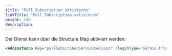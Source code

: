 ```yaml
---
title: "Pull Subscription aktivieren"
linkTitle: "Pull Subscription aktivieren"
weight: 100
description:
---
```

Der Dienst kann über die Structure Map aktiviert werden:

```xml
<AddInstance Key="pullSubscriberServiceSession" PluginType="Garaio.Products.Rooms.Core.WindowsServices.BaseServiceSession,Garaio.Products.Rooms.Core" PluggedType="Garaio.Products.Rooms.Core.WindowsServices.PullSubscriberService.PullSubscriberServiceSession,Garaio.Products.Rooms.Core"/>
```